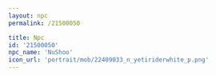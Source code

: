 ```yaml
---
layout: npc
permalink: /21500050

title: Npc
id: '21500050'
npc_name: 'NuShoo'
icon_url: 'portrait/mob/22409033_n_yetiriderwhite_p.png'
---
```


